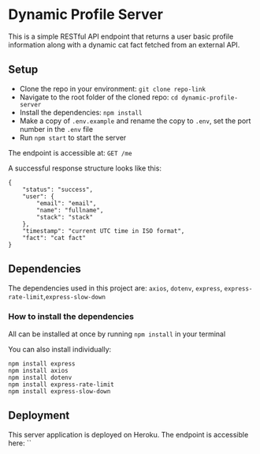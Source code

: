 # Dynamic Profile Server

This is a simple RESTful API endpoint that returns a user basic profile information along with a dynamic cat fact fetched from an external API.


## Setup

- Clone the repo in your environment: `git clone repo-link`
- Navigate to the root folder of the cloned repo: `cd dynamic-profile-server`
- Install the dependencies: `npm install`
- Make a copy of `.env.example` and rename the copy to `.env`, set the port number in the `.env` file
- Run `npm start` to start the server 

The endpoint is accessible at: `GET /me`

A successful response structure looks like this:

```
{
    "status": "success",
    "user": {
        "email": "email",
        "name": "fullname",
        "stack": "stack"
    },
    "timestamp": "current UTC time in ISO format",
    "fact": "cat fact"
}
```


## Dependencies
The dependencies used in this project are: `axios`, `dotenv`, `express`, `express-rate-limit`,`express-slow-down`

### How to install the dependencies
All can be installed at once by running `npm install` in your terminal

You can also install individually:

```
npm install express
npm install axios
npm install dotenv
npm install express-rate-limit
npm install express-slow-down
```


## Deployment
This server application is deployed on Heroku. The endpoint is accessible here: ``